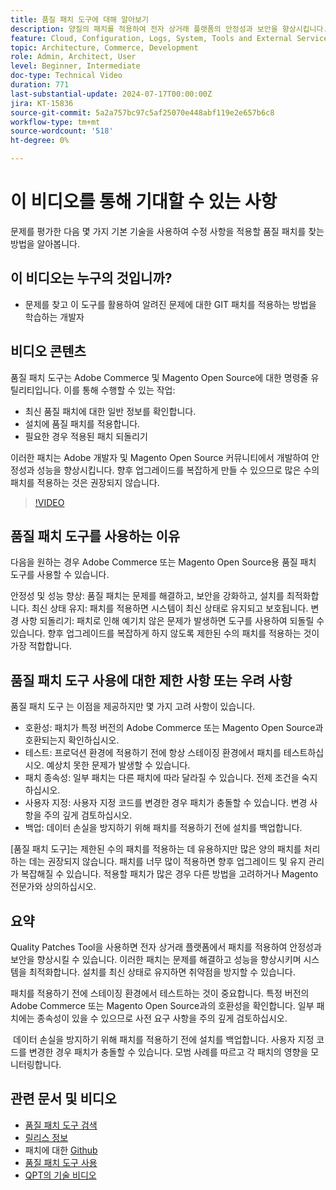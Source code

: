 ```yaml
---
title: 품질 패치 도구에 대해 알아보기
description: 양질의 패치를 적용하여 전자 상거래 플랫폼의 안정성과 보안을 향상시킵니다. 이 필수 도구를 사용하여 최신 상태를 유지하고 문제를 해결하며 성능을 최적화합니다.
feature: Cloud, Configuration, Logs, System, Tools and External Services
topic: Architecture, Commerce, Development
role: Admin, Architect, User
level: Beginner, Intermediate
doc-type: Technical Video
duration: 771
last-substantial-update: 2024-07-17T00:00:00Z
jira: KT-15836
source-git-commit: 5a2a757bc97c5af25070e448abf119e2e657b6c8
workflow-type: tm+mt
source-wordcount: '518'
ht-degree: 0%

---
```


# 이 비디오를 통해 기대할 수 있는 사항

문제를 평가한 다음 몇 가지 기본 기술을 사용하여 수정 사항을 적용할 품질 패치를 찾는 방법을 알아봅니다.

## 이 비디오는 누구의 것입니까?

* 문제를 찾고 이 도구를 활용하여 알려진 문제에 대한 GIT 패치를 적용하는 방법을 학습하는 개발자

## 비디오 콘텐츠

품질 패치 도구는 Adobe Commerce 및 Magento Open Source에 대한 명령줄 유틸리티입니다. 이를 통해 수행할 수 있는 작업:

* 최신 품질 패치에 대한 일반 정보를 확인합니다.
* 설치에 품질 패치를 적용합니다.
* 필요한 경우 적용된 패치 되돌리기

이러한 패치는 Adobe 개발자 및 Magento Open Source 커뮤니티에서 개발하여 안정성과 성능을 향상시킵니다. 향후 업그레이드를 복잡하게 만들 수 있으므로 많은 수의 패치를 적용하는 것은 권장되지 않습니다.

>[!VIDEO](https://video.tv.adobe.com/v/3431436?learn=on)

## 품질 패치 도구를 사용하는 이유

다음을 원하는 경우 Adobe Commerce 또는 Magento Open Source용 품질 패치 도구를 사용할 수 있습니다.

안정성 및 성능 향상: 품질 패치는 문제를 해결하고, 보안을 강화하고, 설치를 최적화합니다.
최신 상태 유지: 패치를 적용하면 시스템이 최신 상태로 유지되고 보호됩니다.
변경 사항 되돌리기: 패치로 인해 예기치 않은 문제가 발생하면 도구를 사용하여 되돌릴 수 있습니다. 향후 업그레이드를 복잡하게 하지 않도록 제한된 수의 패치를 적용하는 것이 가장 적합합니다.  

## 품질 패치 도구 사용에 대한 제한 사항 또는 우려 사항

품질 패치 도구 는 이점을 제공하지만 몇 가지 고려 사항이 있습니다.

* 호환성: 패치가 특정 버전의 Adobe Commerce 또는 Magento Open Source과 호환되는지 확인하십시오.
* 테스트: 프로덕션 환경에 적용하기 전에 항상 스테이징 환경에서 패치를 테스트하십시오. 예상치 못한 문제가 발생할 수 있습니다.
* 패치 종속성: 일부 패치는 다른 패치에 따라 달라질 수 있습니다. 전제 조건을 숙지하십시오.
* 사용자 지정: 사용자 지정 코드를 변경한 경우 패치가 충돌할 수 있습니다. 변경 사항을 주의 깊게 검토하십시오.
* 백업: 데이터 손실을 방지하기 위해 패치를 적용하기 전에 설치를 백업합니다.

[품질 패치 도구]는 제한된 수의 패치를 적용하는 데 유용하지만 많은 양의 패치를 처리하는 데는 권장되지 않습니다. 패치를 너무 많이 적용하면 향후 업그레이드 및 유지 관리가 복잡해질 수 있습니다. 적용할 패치가 많은 경우 다른 방법을 고려하거나 Magento 전문가와 상의하십시오. 

## 요약

Quality Patches Tool을 사용하면 전자 상거래 플랫폼에서 패치를 적용하여 안정성과 보안을 향상시킬 수 있습니다. 이러한 패치는 문제를 해결하고 성능을 향상시키며 시스템을 최적화합니다. 설치를 최신 상태로 유지하면 취약점을 방지할 수 있습니다.

패치를 적용하기 전에 스테이징 환경에서 테스트하는 것이 중요합니다. 특정 버전의 Adobe Commerce 또는 Magento Open Source과의 호환성을 확인합니다. 일부 패치에는 종속성이 있을 수 있으므로 사전 요구 사항을 주의 깊게 검토하십시오.

 데이터 손실을 방지하기 위해 패치를 적용하기 전에 설치를 백업합니다. 사용자 지정 코드를 변경한 경우 패치가 충돌할 수 있습니다. 모범 사례를 따르고 각 패치의 영향을 모니터링합니다.

## 관련 문서 및 비디오

* [품질 패치 도구 검색](https://experienceleague.adobe.com/tools/commerce-quality-patches/index.html)
* [릴리스 정보](https://experienceleague.adobe.com/en/docs/commerce-operations/tools/quality-patches-tool/release-notes)
* 패치에 대한 [Github](https://github.com/magento/quality-patches/blob/master/patches/os/)
* [품질 패치 도구 사용](https://experienceleague.adobe.com/en/docs/commerce-operations/tools/quality-patches-tool/usage)
* [QPT의 기술 비디오](https://experienceleague.adobe.com/en/docs/commerce-learn/tutorials/tools/quality-patch-tool)